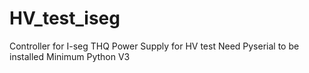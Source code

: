 # HV_test_iseg
Controller for I-seg THQ Power Supply for HV test
Need Pyserial to be installed
Minimum Python V3
